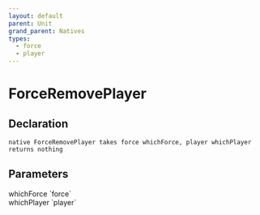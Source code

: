 ```yaml
---
layout: default
parent: Unit
grand_parent: Natives
types:
  - force
  - player
---
```


# ForceRemovePlayer

## Declaration

```
native ForceRemovePlayer takes force whichForce, player whichPlayer returns nothing
```

## Parameters
<dl>
  <dt>whichForce `force`</dt>
  <dd></dd>

  <dt>whichPlayer `player`</dt>
  <dd></dd>
</dl>